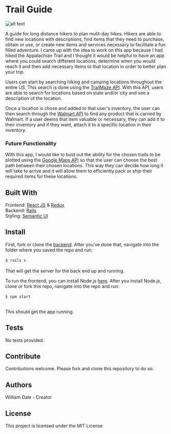
# Trail Guide

![alt text](https://github.com/dalewb/trail_guide_front_end/blob/master/images/app_image.png)

A guide for long distance hikers to plan mulit-day hikes.  Hikers are able to find new locations with descriptions, find items that they need to purchase, obtain or use, or create new items and services necessary to facilitate a fun filled adventure.  I came up with the idea to work on this app because I had hiked the Appalachian Trail and I thought it would be helpful to have an app where you could search different locations, determine when you would reach it and then add necessary items to that location in order to better plan your trip.  

Users can start by searching hiking and camping locations throughout the entire US.  This search is done using the [TrailMaze API](https://market.mashape.com/trailapi/trailapi).  With this API, users are able to search for locations based on state and/or city and see a description of the location. 

Once a location is chose and added to that user's inventory, the user can then search through the [Walmart API](https://developer.walmartlabs.com/) to find any product that is carried by Walmart.  If a user deems that item valuable or necessary, they can add it to their inventory and if they want, attach it to a specific location in their inventory.

### Future Functionality

With this app, I would like to buid out the ability for the chosen trails to be plotted using the [Google Maps API](https://cloud.google.com/maps-platform/) so that the user can choose the best path between their chosen locations.  This way they can decide how long it will take to arrive and it will allow them to efficiently pack or ship their required items for these locations.

## Built With 

Frontend: [React JS](https://reactjs.org/) & [Redux](https://redux.js.org/basics/usagewithreact)<br/>
Backend: [Rails](https://rubyonrails.org/)<br/>
Styling: [Semantic UI](https://semantic-ui.com/)


## Install

First, fork or clone the [backend](https://github.com/dalewb/trail_guide_back_end).  After you've done that, navigate into the folder where you saved the repo and run:
<br/><br/>
```$ rails s```
<br/><br/>
That will get the server for the back end up and running.

To run the frontend, you can install Node.js [here](https://nodejs.org/en/).
After you install Node.js, clone or fork this repo, navigate into the repo and run:
<br/><br/>
```$ npm start```
<br/><br/>

This should get the app running.


## Tests
No tests provided.


## Contribute
Contributions welcome. Please fork and clone this repository to do so.


## Authors 
William Dale - Creator


## License
This project is licensed under the MIT License

